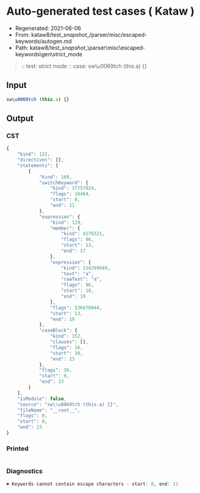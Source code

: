 # Auto-generated test cases ( Kataw )
- Regenerated: 2021-06-06
- From: kataw8/test\__snapshot__/parser/misc/escaped-keywords/autogen.md
- Path: kataw8/test\__snapshot__\parser\misc\escaped-keywords\gen\strict_mode
> :: test: strict mode
> :: case: sw\u0069tch (this.a) {}
## Input

`````js
sw\u0069tch (this.a) {}
`````
## Output

### CST

```javascript
{
    "kind": 122,
    "directives": [],
    "statements": [
        {
            "kind": 160,
            "switchKeyword": {
                "kind": 37757024,
                "flags": 16464,
                "start": 0,
                "end": 11
            },
            "expression": {
                "kind": 129,
                "member": {
                    "kind": 4276321,
                    "flags": 96,
                    "start": 13,
                    "end": 17
                },
                "expression": {
                    "kind": 134299649,
                    "text": "a",
                    "rawText": "a",
                    "flags": 96,
                    "start": 18,
                    "end": 19
                },
                "flags": 536870944,
                "start": 13,
                "end": 19
            },
            "caseBlock": {
                "kind": 152,
                "clauses": [],
                "flags": 16,
                "start": 20,
                "end": 23
            },
            "flags": 16,
            "start": 0,
            "end": 23
        }
    ],
    "isModule": false,
    "source": "sw\\u0069tch (this.a) {}",
    "fileName": "__root__",
    "flags": 0,
    "start": 0,
    "end": 23
}
```

### Printed

```javascript

```

### Diagnostics

```javascript
✖ Keywords cannot contain escape characters - start: 0, end: 11

```


